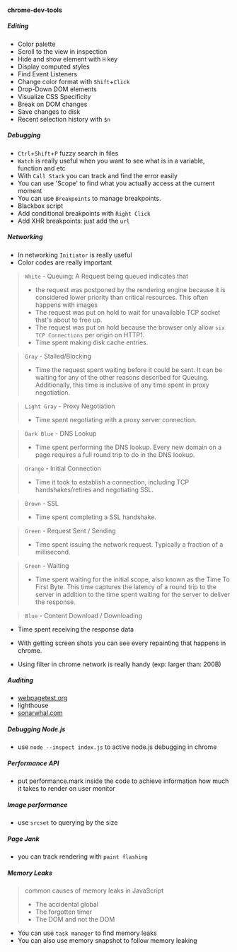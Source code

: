 #### chrome-dev-tools

##### Editing

- Color palette
- Scroll to the view in inspection
- Hide and show element with `H` key
- Display computed styles
- Find Event Listeners
- Change color format with `Shift`+`Click`
- Drop-Down DOM elements
- Visualize CSS Specificity
- Break on DOM changes
- Save changes to disk
- Recent selection history with `$n`

##### Debugging

- `Ctrl`+`Shift`+`P` fuzzy search in files
-  `Watch` is really useful when you want to see what is in a variable, function and etc
- With `Call Stack` you can track and find the error easily
- You can use 'Scope' to find what you actually access at the current moment
- You can use `Breakpoints` to manage breakpoints.
- Blackbox script
- Add conditional breakpoints with `Right Click`
- Add XHR breakpoints: just add the `url`

##### Networking

- In networking `Initiator` is really useful
- Color codes are really important

> `White` - Queuing:
> A  Request being queued indicates that
>  - the request was postponed by the rendering engine because it is
>   considered lower priority than critical resources. This often happens with images
>  - The request was put on hold to wait for unavailable TCP socket that's about to free up.
> - The request was put on hold because the browser only allow `six TCP Connections` per origin on HTTP1.
> - Time spent making disk cache entries.


> `Gray` - Stalled/Blocking
> - Time the request spent waiting before it could be sent. It can be waiting for any of the other reasons described for Queuing. Additionally, this time is inclusive of any time spent in proxy negotiation.


> `Light Gray` - Proxy Negotiation
> - Time spent negotiating with a proxy server connection.

> `Dark Blue` - DNS Lookup
> - Time spent performing the DNS lookup. Every new domain on a page requires a full round trip to do in the DNS lookup.

> `Orange` - Initial Connection
> - Time it took to establish a connection, including TCP handshakes/retires and negotiating SSL.

> `Brown` - SSL
> - Time spent completing a SSL handshake.

> `Green` - Request Sent / Sending
> - Time spent issuing the network request. Typically a fraction of a millisecond.

> `Green` - Waiting
> - Time spent waiting for the initial scope, also known as the Time To First Byte. This time captures the latency of a round trip to the server in addition to the time spent waiting for the server to deliver the response.

> `Blue` - Content Download / Downloading
- Time spent receiving the response data

- With getting screen shots you can see every repainting that happens in chrome.
- Using filter in chrome network is really handy (exp: larger than: 200B)


##### Auditing
  - [webpagetest.org](webpagetest.org)
  - lighthouse
  - [sonarwhal.com](sonarwhal.com)

##### Debugging Node.js
  - use `node --inspect index.js` to active node.js debugging in chrome

##### Performance API
  - put performance.mark inside the code to achieve information how much it takes to render on user monitor

##### Image performance
  - use `srcset` to querying by the size

##### Page Jank
  - you can track rendering with `paint flashing`

##### Memory Leaks
> common causes of memory leaks in JavaScript
>  - The accidental global
>  - The forgotten timer
>  - The DOM and not the DOM

- You can use `task manager` to find memory leaks
- You can also use memory snapshot to follow memory leaking
